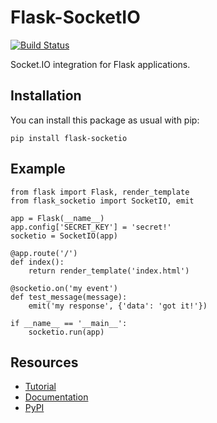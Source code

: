 Flask-SocketIO
==============

[![Build Status](https://travis-ci.org/miguelgrinberg/Flask-SocketIO.png?branch=master)](https://travis-ci.org/miguelgrinberg/Flask-SocketIO)

Socket.IO integration for Flask applications.

Installation
------------

You can install this package as usual with pip:

    pip install flask-socketio

Example
-------

    from flask import Flask, render_template
    from flask_socketio import SocketIO, emit
    
    app = Flask(__name__)
    app.config['SECRET_KEY'] = 'secret!'
    socketio = SocketIO(app)
    
    @app.route('/')
    def index():
        return render_template('index.html')
    
    @socketio.on('my event')
    def test_message(message):
        emit('my response', {'data': 'got it!'})
    
    if __name__ == '__main__':
        socketio.run(app)

Resources
---------

- [Tutorial](http://blog.miguelgrinberg.com/post/easy-websockets-with-flask-and-gevent)
- [Documentation](https://flask-socketio.readthedocs.io/en/latest/)
- [PyPI](https://pypi.python.org/pypi/Flask-SocketIO)

